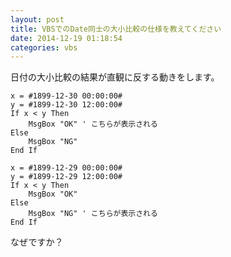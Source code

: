 ```yaml
---
layout: post
title: VBSでのDate同士の大小比較の仕様を教えてください
date: 2014-12-19 01:18:54
categories: vbs
---
```

<!-- {% raw %} -->
<p>日付の大小比較の結果が直観に反する動きをします。</p>

<pre class="lang-vbs prettyprint-override"><code>x = #1899-12-30 00:00:00#
y = #1899-12-30 12:00:00#
If x &lt; y Then
    MsgBox "OK" ' こちらが表示される
Else
    MsgBox "NG"
End If

x = #1899-12-29 00:00:00#
y = #1899-12-29 12:00:00#
If x &lt; y Then
    MsgBox "OK"
Else
    MsgBox "NG" ' こちらが表示される
End If
</code></pre>

<p>なぜですか？</p>
<!-- {% endraw %} -->
